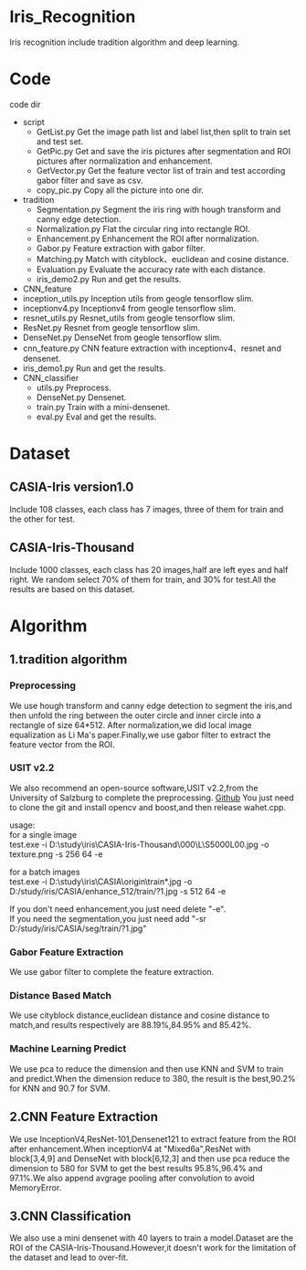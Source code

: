 # Iris_Recognition
Iris recognition include tradition algorithm and deep learning.

# Code
code dir 
* script
  * GetList.py  Get the image path list and label list,then split to train set and test set.
  * GetPic.py   Get and save the iris pictures after segmentation and ROI pictures after normalization and enhancement.
  * GetVector.py  Get the feature vector list of train and test according gabor filter and save as csv.
  * copy_pic.py   Copy all the picture into one dir.
* tradition
  * Segmentation.py Segment the iris ring with hough transform and canny edge detection.
  * Normalization.py Flat the circular ring into rectangle ROI.
  * Enhancement.py  Enhancement the ROI after normalization.
  * Gabor.py  Feature extraction with gabor filter.
  * Matching.py  Match with cityblock、euclidean and cosine distance.
  * Evaluation.py  Evaluate the accuracy rate with each distance.
  * iris_demo2.py  Run and get the results.
 * CNN_feature
  * inception_utils.py Inception utils from geogle tensorflow slim.
  * inceptionv4.py  Inceptionv4 from geogle tensorflow slim.
  * resnet_utils.py Resnet_utils from geogle tensorflow slim.
  * ResNet.py  Resnet from geogle tensorflow slim.
  * DenseNet.py  DenseNet from geogle tensorflow slim.
  * cnn_feature.py  CNN feature extraction with inceptionv4、resnet and densenet.
  * iris_demo1.py  Run and get the results.
* CNN_classifier
  * utils.py  Preprocess.
  * DenseNet.py Densenet.
  * train.py  Train with a mini-densenet.
  * eval.py  Eval and get the results.
  
# Dataset
## CASIA-Iris version1.0
Include 108 classes, each class has 7 images, three of them for train and the other for test.
 
## CASIA-Iris-Thousand
Include 1000 classes, each class has 20 images,half are left eyes and half right.
We random select 70% of them for train, and 30% for test.All the results are based on this dataset.

# Algorithm
## 1.tradition algorithm
### Preprocessing
We use hough transform and canny edge detection to segment the iris,and then unfold the ring between the outer circle and inner circle into a rectangle of size 64*512. After normalization,we did local image equalization as Li Ma's paper.Finally,we use gabor filter to extract the feature vector from the ROI.
 
### USIT v2.2
We also recommend an open-source software,USIT v2.2,from the University of Salzburg to complete the preprocessing.
[Github](https://github.com/ngoclamvt123/usit-v2.2.0)
You just need to clone the git and install opencv and boost,and then release wahet.cpp. 

usage:  
for a single image  
test.exe -i D:\study\iris\CASIA-Iris-Thousand\000\L\S5000L00.jpg -o texture.png -s 256 64 -e

for a batch images  
test.exe -i D:\study\iris\CASIA\origin\train\*.jpg  -o D:/study/iris/CASIA/enhance_512/train/?1.jpg  -s 512 64 -e

If you don't need enhancement,you just need delete "-e".  
If you need the segmentation,you just need add "-sr D:/study/iris/CASIA/seg/train/?1.jpg"
 
### Gabor Feature Extraction
We use gabor filter to complete the feature extraction.
 
### Distance Based Match 
We use cityblock distance,euclidean distance and cosine distance to match,and results respectively are 88.19%,84.95% and 85.42%.

### Machine Learning Predict
We use pca to reduce the dimension and then use KNN and SVM to train and predict.When the dimension reduce to 380, the result is the best,90.2% for KNN and 90.7 for SVM.

## 2.CNN Feature Extraction
We use InceptionV4,ResNet-101,Densenet121 to extract feature from the ROI after enhancement.When inceptionV4 at "Mixed6a",ResNet with block[3,4,9] and DenseNet with block[6,12,3] and then use pca reduce the dimension to 580 for SVM to get the best results 95.8%,96.4% and 97.1%.We also append avgrage pooling after convolution to avoid MemoryError.

## 3.CNN Classification
We also use a mini densenet with 40 layers to train a model.Dataset are the ROI of the CASIA-Iris-Thousand.However,it doesn't work for the limitation of the dataset and lead to over-fit.





